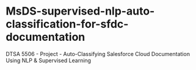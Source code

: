 # MsDS-supervised-nlp-auto-classification-for-sfdc-documentation
DTSA 5506 - Project - Auto-Classifying Salesforce Cloud Documentation Using NLP &amp; Supervised Learning
